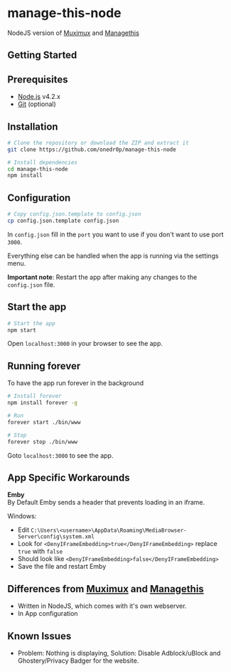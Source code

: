 # manage-this-node

NodeJS version of [Muximux](https://github.com/mescon/Muximux/) and [Managethis](https://github.com/Tenzinn3/Managethis)

Getting Started
---------------

## Prerequisites
- [Node.js](http://nodejs.org) v4.2.x
- [Git](https://git-scm.com/downloads) (optional)

## Installation

```bash
# Clone the repository or download the ZIP and extract it
git clone https://github.com/onedr0p/manage-this-node
```

```bash
# Install dependencies
cd manage-this-node
npm install
```

## Configuration

```bash
# Copy config.json.template to config.json
cp config.json.template config.json
```

In `config.json` fill in the `port` you want to use if you don't want to use port `3000`.

Everything else can be handled when the app is running via the settings menu.

**Important note**: Restart the app after making any changes to the `config.json` file.

## Start the app

```bash
# Start the app
npm start
```

Open `localhost:3000` in your browser to see the app.

## Running forever
To have the app run forever in the background

```bash
# Install forever
npm install forever -g

# Run
forever start ./bin/www

# Stop
forever stop ./bin/www
```

Goto `localhost:3000` to see the app.

App Specific Workarounds
---------------
**Emby**  
By Default Emby sends a header that prevents loading in an iframe.   

Windows: 
* Edit `C:\Users\<username>\AppData\Roaming\MediaBrowser-Server\config\system.xml`  
* Look for `<DenyIFrameEmbedding>true</DenyIFrameEmbedding>` replace `true` with `false`  
* Should look like `<DenyIFrameEmbedding>false</DenyIFrameEmbedding>`  
* Save the file and restart Emby  

## Differences from [Muximux](https://github.com/mescon/Muximux/) and [Managethis](https://github.com/Tenzinn3/Managethis)
- Written in NodeJS, which comes with it's own webserver.
- In App configuration

## Known Issues
- Problem: Nothing is displaying, Solution: Disable Adblock/uBlock and Ghostery/Privacy Badger for the website.
